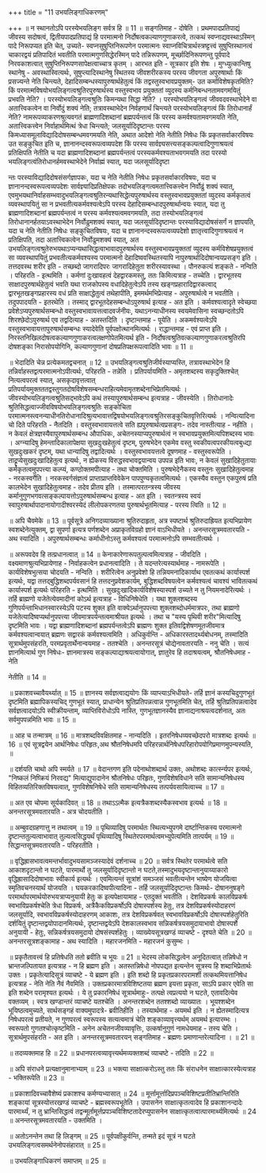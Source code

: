 +++
title = "11 उभयलिङ्गाधिकरणम्"

+++
॥ न स्थानतोऽपि परस्येभयलिङ्ग सर्वत्र हि ॥ 11 ॥ सङ्गतिमाह - दोषेति । प्रथमपादप्रतिपाद्यं जीवस्य सदोषत्वं, द्वितीयपादप्रतिपाद्यं हि परमात्मनो निर्दोषत्वकल्याणगुणाकरत्वे, तत्कथं स्वप्नाद्यवस्थाऽस्मिन् पादे निरूपप्यत इति चेत्, उच्यते- स्वप्नसुषुप्तिनिरूपणेन परमात्मनः स्वाप्नविचित्रार्थस्त्रष्ट्टत्त्वं सुषुप्तिस्थानत्वं चाकारद्वयं प्रतिपादितं भवतीति परमात्मगुणसिद्धेरस्मिन् पादे तन्निरूपणम्, मूर्च्छादिनिरूपणन्तु पूर्वपादे निरवकाशत्वात् सुषुप्तिनिरूपणसापेक्षत्वाच्चात्र कृतम् । आरभत इति - सूत्रकार इति शेषः । मुग्ध्युत्कान्तिषु स्थानेषु - अवस्थास्वित्यर्थः, सुषुप्त्यादिस्थानेषु स्थितस्य जीवशरीरकस्य परस्य जीवगता अपुरुषार्थाः किं प्रसज्यन्ते नेति चिन्त्यते, देहादिसम्बन्धस्यापुरुषार्थहेतुत्वं किं तद्वस्तुस्वभावप्रयुक्तम्- उत कर्माविशेषकृतमिति? किं परमात्मविषयोभयलिङ्गत्वश्रुतिरपुरुषार्थस्य वस्तुस्वभाव प्रयुक्ततां व्युदस्य कर्मनिबन्धनतामवगमयितुं प्रभवति नेति? । परस्योभयलिङ्गत्वश्रुतिः किमन्यथा सिद्धा नेति? । परस्योभयलिङ्गत्वं जीववदवस्थाभेदेने वा अतात्त्विकत्वेन वा निर्वोदुं शक्यं नेति; तत्रावस्थाभेदेन निर्वहणार्थं चिन्त्यते परस्योभयलिङ्गत्वं किं तिरोधानार्हं नेति? नामरूपव्याकरणश्रुत्यवगतं ब्राह्मणादिशब्दानां ब्रह्मपर्यन्तत्वं किं परस्य कमर्वश्यतामवगमयति नेति, अतात्त्विकत्त्वेन निर्वाहार्थमित्थं त्रेधा चिन्त्यते; जलसूर्यादिदृष्टान्तः परस्य किमध्यासमूलाविद्यादिदोषसम्बन्धमवगमयति नेति, अथात आदेशो नेति नेतीति निषेधः किं प्रकृतसर्वाकारविषयः उत सङ्कुचित इति च, ज्ञानानन्दस्वरूपत्वव्यपदेश किं परस्य सार्वज्ञ्यसत्त्यसङ्कल्पत्वादिगुणाश्रयत्वं प्रतिक्षिपति नेतीति च यदा ब्राह्मणादिशब्दानां ब्रह्मपर्यन्तत्वं परस्यकर्मवश्यताभवगमयति तदा परस्यो भयलिङ्गत्वंतिरोधानर्हमवस्थाभेदेने निर्वाह्मं स्यात्, यदा जलसूर्यादिदृष्टा

न्तः परस्याविद्यादिदोषसंसर्गज्ञापकः, यदा च नेति नेतीति निषेधः प्रकृतसर्वाकारविषयः, यदा च ज्ञानानन्दस्वरूपत्वव्यपदेशः सार्वज्ञ्यादिप्रतिक्षेपकः तदोभयलिङ्गत्वमतात्त्विकत्त्वेन निर्वोढुं शक्यं स्यात्, एवमुभयथानिर्वाहसम्भवादुभयलिङ्गत्वश्रुतिरन्यथासिद्धेत्यपुरुषार्थस्य वस्तुस्वभावप्रयुक्ततां व्युदस्य कर्मकृतत्वं व्यवस्थापयितुं सा न प्रभवतीत्यकर्मवश्यत्वेऽपि परस्य देहादिसम्बन्धादपुरुषार्थान्वयः स्यात्, यदा तु ब्राह्मणादिशब्दानां ब्रह्मपर्यन्तत्वं न परस्य कर्मवश्यत्वमवगमयति, तदा तस्योभयलिङ्गत्वं तिरोधानानर्हतयाऽवस्थाभेदेन निर्वोढुमशक्यं स्यात्, यदा जलसूर्यादिदृष्टान्तः परस्याविद्यादोषसंसर्गं न ज्ञापयति, यदा च नेति नेतीति निषेधः सङ्कुचितविषयः, यदा च ज्ञानानन्दस्वरूपत्वव्यपदेशो ज्ञातृत्त्वादिगुणाश्रयत्वं न प्रतिक्षिपति, तदा अतात्त्विकत्वेन निर्वोढुमशक्यं स्यात्, अत उभयलिङ्गत्वश्रुतेरुभयथाऽप्यन्यथासिद्धत्वाभावादपुरुषार्थस्य वस्तुस्वभावप्रयुक्ततां व्युदस्य कर्मविशेषप्रयुक्तत्वं सा व्यवस्थापयितुं प्रभवतीत्यकर्मवश्यस्य परमात्मनो देहादिष्ववस्थितस्यापि नापुरुषार्थादिदोषान्वयप्रसङ्ग इति । तत्तदवस्थ शरीर इति - तच्छब्दो जागरादिपरः जागरादिहेतुता शरीरस्यावस्था । पौनरुकत्यं शङ्कते - नन्विति । परिहरति - इत्थमिति । कर्मणां दुःखावहत्वं देहद्वारकमस्तु, ततः किमित्यत्राह - तच्चेति । द्वारभूतस्य साक्षादपुरुषार्थहेतुत्वं भवति यथा राजकोपस्य वधादिहेतुत्वेऽपि तस्य खङ्गप्रहारादिद्वारकत्वाद् द्वारभूतखङ्गप्रहारस्य वधं प्रति साक्षाद्धेतुत्वं तथेहापीति, इममर्थमभिप्रेत्याह - अपुरुषार्थत्वे न भवतीति । तदुपपादयति - इतरथेति । तस्माद् द्वारभूतदेहसम्बन्धोऽपुरुषार्थ इत्याह - अत इति । कर्मवश्यत्वादृते स्वेच्छया प्रवेशेऽप्यपुरुषार्थसम्बन्धो वस्तुस्वभावायत्तत्वादवर्जनीयः, यथाऽनन्याधीनस्य स्वयमेवासिना स्वच्छन्दतोऽपि शिरश्छेदोऽपुरुषार्थ एव तद्वदित्याह - अतस्तदिति । दृष्टान्तमाह - पूयेति । अकमर्वश्यत्वेऽपि वस्तुस्वभावायत्तापुरुषार्थसम्बन्धः स्यादेवेति पूर्वपक्षोत्थानमित्यर्थः । राद्धान्तमाह - एवं प्राप्त इति । निरस्तनिखिलदोषत्वकल्याणगुणाकरत्वलक्षणोपेतमित्यर्थ इति - निर्दोषत्वश्रुतिवत्कल्याणगुणाकरत्वश्रुतिरपि दोषशङ्का निरासोपयोगिनि, कल्याणगुणानां दोषप्रतिपक्षरूपत्वादिति भावः ॥ 11 ॥

॥ भेदादिति चेन्न प्रत्येकमतद्वचनात् ॥ 12 ॥ उभयलिङ्गत्वश्रुतिजीर्वस्याप्यस्ति, तत्रावस्थाभेदेन हि तन्निर्वाहस्तद्वत्परमात्मनोऽपीत्यर्थः, परिहरति - तन्नेति । प्रतिपर्यायमिति - अमृतशब्दस्य सकृदुक्तिश्चेत् नित्यत्वपरत्वं स्यात्, असकृदावृत्तत्वात् प्रतिपर्यायमुक्तततद्वस्तुगतदोषविशेषसम्बन्धराहित्यमेवामृतशब्देनाभिप्रेतमित्यर्थः । जीवस्योभयलिङ्गत्वश्रुतिसद्भावेऽपि कथं तस्यापुरुषार्थसम्बन्ध इत्यत्राह - जीवस्येति । तिरोधानादेः श्रुतिसिद्धत्वाज्जीवविषयोभयलिङ्गत्वश्रुतिः सङ्कोचिता परमात्मनस्त्वनन्याधीनतिरोधानादिश्रुत्यभावात्तद्विषयोभयलिङ्गत्वश्रुतिरसङ्कुचितवृत्तिरित्यर्थः । नन्वित्यादिना चो दिते परिहरति - नैतदिति । वस्तुस्वभावायत्तत्वे सति ह्यपुरुषार्थत्वप्रसङ्गः- तदेव नास्तीत्याह - नहीति । न केवलं क्षेत्रज्ञस्यैवापुरुषार्थसम्बन्ध औपाधिकः, अचेतनस्याप्यपुरुषार्थत्वं न स्वभावप्रयुक्तमित्यपिशब्दस्य भावः । अग्न्यादिषु हेमन्तादिकालापेक्षया सुखदुःखहेतुत्वं दृष्टम्, पुरुषभेदेन एकमेव वस्तु स्वकीयत्वपरकीयत्वबुध्द्या सुखदुःखकरं दृष्टम्, यथा धान्यादिषु तद्वादित्यर्थः । वस्तुस्वभावयत्तत्वे दूषणमाह - वस्तुस्वरूपेति । ताद्रॄप्येसुखदुःखादिहेतुत्व इत्यर्थः, न ह्येकस्य विरुद्धस्वभावद्वयान्वय उपपन्न इति भावः, न केवलं सुखादिहेतुतायाः कर्मकृतत्वमुपपत्त्या कल्प्यं, कण्ठोक्तमपीत्याह - तथा चोक्तमिति । पुरुषभेदेनैकस्य वस्तुनः सुखादिहेतुत्वमाह - नरकस्वर्गेति । नरकस्वर्गसंज्ञत्वं प्राप्ताप्राप्तविवेकेन पापपुण्यकृतत्वमित्यर्थः । एकस्यैव वस्तुन एकपुरुषं प्रति कालभेदेन सुखादिहेतुत्वमाह - तदेव प्रीतय इति । तस्मात्परतन्त्रस्य जीवस्य कर्मानुगुणभगवत्सङ्कल्पायत्तोऽपुरुषार्थसम्बन्ध इत्याह - अत इति । स्वतन्त्रस्य स्वयं स्वापुरुषार्थापादानायोगादीश्वरस्येदं लीलोपकरणतया पुरुषार्थभूतमित्याह - परस्य त्विति ॥ 12 ॥

॥ अपि चैवमेके ॥ 13 ॥ पूर्वसूत्रे अनिगदव्याख्याना श्रुतिरुदाहृता, अत्र स्पष्टार्थ श्रुतिरुदाह्रियत इत्यभिप्रायेण स्वशब्देनेत्युक्तम्, द्वा सुपर्णा इत्यत्र पर्णशब्देन अप्राकृतविग्रहो ज्ञानं वाऽभिधीयते । अनन्तरसूत्रमवतारयति - अथ स्यादिति । अपुरुषार्थसम्बन्धः कर्माधीनोऽस्तु कर्मवश्यत्वं परमात्मनोऽपि सम्भवतीत्यर्थः ।

॥ अरूपवदेव हि तत्प्रधानत्वात् ॥ 14 ॥ केनाकारेणारूपतुल्पत्वमित्यत्राह - जीवदिति । वक्ष्यमाणश्रुत्यभिप्रायेणाह - निर्वाहकत्वेन प्रधानत्वादिति । ते यदन्तरेत्यस्यार्थमाह - नामरूपेति । कार्यविशेषभुत्सया चोदयति - नन्विति । शरीरित्वेन अनुप्रवेशो हि तन्नियमनादिकार्याथ एवतत्कथं कार्यास्पर्श इत्यर्थः, यद्वा तत्तद्बुद्धिशब्दपर्यवसानं हि तत्तदनुप्रवेशकार्यम्, बुद्धिशब्दविषयत्वेन कर्मवश्यत्वं चावश्यं भावितत्कथं कार्यास्पर्श इत्यर्थः परिहरति - इत्थमिति । सुखदुःखादिकार्यविशेषस्यास्पर्श उच्यते न तु नियमनादेरित्यर्थः । तर्हि ब्राह्मणो यजेतेत्येवमादीनां कोऽर्थ इत्यत्राह - विधिनिषेधेति । यथा शुक्लशब्दस्य गुणिपर्यन्ताभिधानस्वारस्येऽपि पटस्य शुक्ल इति वाक्येऽर्थानुपपत्त्या शुक्लशब्दोधर्ममात्रपरः, तथा ब्राह्मणो यजेतेत्यादिेष्वप्यर्थानुपपत्त्या जीवमात्रपर्यन्तत्वमाश्रीयत इत्यर्थः । तथा च "यस्य पृथिवी शरीर"मित्यादिषु दृष्टमिति भावः । यद्वा ब्राह्मणादिशब्दानां ब्रह्मपर्यन्तत्वेऽपि ब्राह्मणः शुक्ल इतिवद्विशेषणमूतजीवमात्र कर्मवश्यत्वान्वयात् ब्रह्मणः सद्वारकं कर्मवश्यत्वमिति । अधिकुर्वन्ति - अधिकारस्तादर्थ्यबोधनम्, तस्मादिति सूत्रार्थमुपसंहरति, परमप्रवृतार्थेनान्वयमाह - ततश्चेति । अनन्तरसूत्रं चोद्येनावतारयति - ननु चेति । सत्यं ज्ञानमित्यार्थ गुण निषेधः- ज्ञानमात्रस्य सङ्कल्पाद्याश्रयत्वायोगात्, ज्ञातुरेव हि तदाश्रयत्वम्, श्रौतनिषेधमाह - नेति

नेतीति ॥ 14 ॥

॥ प्रकाशवच्चावैयर्थ्यात् ॥ 15 ॥ ज्ञानस्य सर्वज्ञत्वाद्ययोगः किं व्याप्त्याऽभिधीयते- तर्हि ज्ञानं कस्यचिदुगुणभूतं दृष्टमिति ब्रह्मापिकस्यचिद् गुणभूतं स्यात्, प्राधान्येन श्रुतिप्रतिपन्नत्वान्न गुणभूतमिति चेत्, तर्हि श्रुतिप्रतिपन्नत्वादेव सर्वज्ञत्वादयोऽपि स्वीक्रीयन्ताम्, व्याप्तिविरोधोऽपि नास्ति, गुणभूतज्ञानस्यैव ज्ञानाद्यनाश्रयत्वदर्शनात्, अतः सर्वमुपपन्नमिति भावः ॥ 15 ॥

॥ आह च तन्मात्रम् ॥ 16 ॥ मात्रशब्दविवक्षितमाह - नान्यदिति । इतरनिषेधव्यवच्छेदपरो मात्रशब्दः इत्यर्थः ॥ 16 ॥ एवं सूत्रद्वयेन आर्थनिषेधः परिहृतः,अथ श्रौतनिषेधमपि परिहरन्नार्थनिषेधपरिहारोपयोगिप्रमाणमुपन्यस्यति, ॥

॥ दर्शयति चाथो अपि स्मर्यते ॥ 17 ॥ वेदान्तगण इति पदेनाथोशब्दार्थ उक्तः, अथोशब्दः कार्त्स्न्यपर इत्यर्थः, "निष्कलं निष्क्रियं निरवद्य" मित्याद्युपादानेन श्रौतनिषेधः परिहृतः, गुणविशेषविधाने सति सामान्यनिषेधस्य विहितव्यतिरिक्तविषयत्वात्, गुणविशेषनिषेधे सति सामान्यनिषेधस्य तत्पर्यवसायित्वाच्च ॥ 17 ॥

॥ अत एव चोपमा सूर्यकादिवत् ॥ 18 ॥ तथाऽऽत्मैक इत्यत्रैकशब्दस्यैकस्वभाव इत्यर्थः ॥ 18 ॥ अनन्तरसूत्रमवतारयति - अत्र चोदयतीति ।

॥ अम्बुवदग्रहणात्तु न तथात्वम् ॥ 19 ॥ पृथिव्यादिषु परमार्थतः स्थित्यभ्युपगमे दार्ष्टान्तिकस्य परमात्मनो दृष्टान्ततुल्यत्वाभावात् तुल्यत्वसिद्धयर्थं पृथिव्यादिषु स्थितेरपरमार्थत्वमभ्युपेत्यमिति तात्पर्यम् ॥ 19 ॥ सिद्धान्तसूत्रमवतारयति - परिहरतीति ।

॥ वृद्धिह्रासभावत्वमन्तर्भावादुभयसामञ्जस्यादेवं दर्शनाच्च ॥ 20 ॥ सर्वत्र स्थितेर परमार्थत्वे सति आकाशदृटान्तो न घटते, पारमार्थो तु जलसूर्यादिदृष्टान्तो न घटते,तस्मादुभयदृष्टान्तानुयाय्याकारो वृद्धिह्रासादिदोषाभावः स्वीकार्य इत्यर्थः । एवमित्यन्तं सूत्रांशं समञ्जसं भवतीत्यन्तेन भाष्येण योजयित्वा स्मृतिवचनस्यार्थं योजयति । घयकरकादिष्वपीत्यादिना - तर्हि जलसूर्यादिदृष्टान्तः किमर्थः- दोषाननुषङ्गे परमार्थापरमार्थयोरुभयत्राप्यनुयायी हेतुः क इत्यपेक्षायामाह - एतदुक्तं भवतीति । देशविप्रकर्षः कालविप्रकर्षः स्वभाविप्रकर्षश्चेति त्रेधा विप्रकर्षः, अत्रैकैकविप्रकर्षोऽपि दोषास्पर्शस्य हेतुः, तत्र देशविप्रकर्षस्योदाहरणं जलसूर्यादि, स्वभावविप्रकर्षस्योदाहरणम् आकाशः, तत्र देशविप्रकर्षवत् स्वभावविप्रकर्षोऽपि दोषास्पर्शहेतुरिति दर्शयितुं दृष्टान्तद्वयोपादानमित्यर्थः, दृष्टान्तद्वयेऽपि देशकालस्वभाव सन्निकर्षत्रयसमुदायाभावो दोषास्पर्शे अनुयायी - हेतुः, सन्निकर्षत्रयसमुदायो दोषसंस्पर्शहेतुः । व्याख्येयसूत्रखण्डं व्याचष्टे - दृश्यते चेति ॥ 20 ॥ अनन्तरसूत्रशङ्कामाह - अथ स्यादिति । महारजनमिति - महारजनं कुसुम्भः ।

॥ प्रकृतैतावत्त्वं हि प्रतिषेधति ततो ब्रवीति च भूयः ॥ 21 ॥ भेदस्य लोकसिद्धत्वेन अनूदितत्वात् तन्निषेधो न भ्रान्तजल्पितायत इत्यत्राह - न हि ब्रह्मण इति । अतस्तन्निषेधो नोपपद्यत इत्यन्तेन सूत्रस्य हि शब्दाभिप्रेतार्थः उक्तः । प्रकृतेत्यादिसूत्रं व्याचष्टे - ये ब्रह्मण इति । इति शब्दो हि प्रकृतप्रकारपरामर्शी तत्कथमियत्तानिषेध इत्यत्राह - नेति नेति नैवं नैवमिति । उक्तप्रकारमात्रविशिष्टतया ब्रह्मण इयत्ता प्रकृता, साऽपि प्रकार एवेति सा इति शब्देन परामृश्यत इत्यर्थः । ये तु प्रकारनिषेधं सूत्रार्थमाहुः- तत्पक्षे त्वप्रत्ययो न घटते, एतावदित्येव वक्तव्यम् । स्वत्र खण्डान्तरं व्याचष्टे यतश्चेति । अनन्तरशब्देन ततश्शब्दो व्याख्यातः । भूयश्शब्देन भूयिष्ठत्वमुच्यते, सार्थसङ्गहं वाक्यमुपादत्रे- ब्रवीतिहीति । तस्यार्थमाह - अयमर्थ इति । न ह्येतस्मादित्यत्र निषेधपरत्वं प्रतीयते, न गुणपरत्वं स्वरूपस्य सत्यत्वमात्रं चेति शङ्काव्यावृत्त्यर्थम् अयमर्थ इत्यारम्भः । स्वरूपतो गुणतश्चोत्कृष्टमिति - अनेन अचेतनजीवव्यावृत्तिः, उत्कर्षानुगुणं नामधेयमाह - तस्य चेति । सूत्रार्थमुपसंहरति - अत इति । अनन्तरसूत्रमवतारयन् सङ्गतिमाह - ब्रह्मणः प्रमाणान्तरेत्यादिना । ॥ 21 ॥

॥ तदव्यक्तमाह हि ॥ 22 ॥ प्रधानपरत्वव्यावृत्त्यर्थमव्यक्तशब्दं व्याचष्टे - तदिति ॥ 22 ॥

॥ अपि संराधने प्रत्यक्षानुमानाभ्याम् ॥ 23 ॥ भक्त्या साक्षात्करोऽस्तु ततः किं संराधनेन साक्षात्कारस्येत्यत्राह - भक्तिरूपेति ॥ 23 ॥

॥ प्रकाशादिवच्चावैशेष्यं प्रकाशश्च कर्मण्यभ्यासात् ॥ 24 ॥ मूर्त्तामूर्त्तादिप्रपञ्चविशिष्टप्रतीतिभ्रान्तिरिति शङ्कायां सूत्रस्योत्तरखण्डं व्याचष्टे - ब्रह्मस्वरूपभूतेति । उपासनेन साक्षात्कृतत्वादेव हि प्रकाशानन्दादेः पारमार्थ्यं, न तु भ्रान्तिसिद्धत्वं तद्वन्मूर्तामूर्त्तप्रपञ्चविशिष्टतादेरप्युपासनेन साक्षात्कृतत्वात्पारमार्थ्यमित्यर्थः ॥ 24 ॥ अनन्तरसूत्रमवतारयति - उक्तमिति ।

॥ अतोऽनन्तेन तथा हि लिङ्गम् ॥ 25 ॥ पूर्वपक्षीकुर्वन्ति, तन्मते इदं सूत्रं न घटते उभयलिङ्गत्वसमर्थनेनोपसंहारात् ॥ 25॥

॥ उभयलिङ्गाधिकरणं समाप्तम् ॥ 25 ॥

